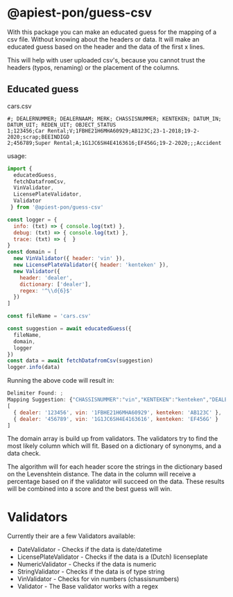 # @apiest-pon/guess-csv

With this package you can make an educated guess for the mapping of a csv file. Without knowing about the headers or data. It will make an educated guess based on the header and the data of the first x lines.

This will help with user uploaded csv's, because you cannot trust the headers (typos, renaming) or the placement of the columns.

## Educated guess
cars.csv
```csv
#; DEALERNUMMER; DEALERNAAM; MERK; CHASSISNUMMER; KENTEKEN; DATUM_IN; DATUM_UIT; REDEN_UIT; OBJECT_STATUS
1;123456;Car Rental;V;1FBHE21H6MHA60929;AB123C;23-1-2018;19-2-2020;scrap;BEEINDIGD
2;456789;Super Rental;A;1G1JC6SH4E4163616;EF456G;19-2-2020;;;Accident
```
usage:
```javascript
import {
  educatedGuess, 
  fetchDatafromCsv,
  VinValidator,
  LicensePlateValidator,
  Validator
 } from '@apiest-pon/guess-csv'

const logger = {
  info: (txt) => { console.log(txt) },
  debug: (txt) => { console.log(txt) },
  trace: (txt) => {  }
}
const domain = [
  new VinValidator({ header: 'vin' }),
  new LicensePlateValidator({ header: 'kenteken' }),
  new Validator({
    header: 'dealer',
    dictionary: ['dealer'],
    regex: '^\\d{6}$'
  })
]

const fileName = 'cars.csv'

const suggestion = await educatedGuess({
  fileName,
  domain,
  logger
})
const data = await fetchDatafromCsv(suggestion)
logger.info(data)
```
Running the above code will result in:
```javascript
Delimiter Found: ;
Mapping Suggestion: {"CHASSISNUMMER":"vin","KENTEKEN":"kenteken","DEALERNUMMER":"dealer"}
[
  { dealer: '123456', vin: '1FBHE21H6MHA60929', kenteken: 'AB123C' },
  { dealer: '456789', vin: '1G1JC6SH4E4163616', kenteken: 'EF456G' }
]
```
The domain array is build up from validators. The validators try to find the most likely column which will fit. Based on a dictionary of synonyms, and a data check.

The algorithm will for each header score the strings in the dictionary based on the Levenshtein distance. The data in the column will receive a percentage based on if the validator will succeed on the data. These results will be combined into a score and the best guess will win.

# Validators
Currently their are a few Validators available:
* DateValidator - Checks if the data is date/datetime
* LicensePlateValidator - Checks if the data is a (Dutch) licenseplate
* NumericValidator - Checks if the data is numeric
* StringValidator - Checks if the data is of type string
* VinValidator - Checks for vin numbers (chassisnumbers)
* Validator - The Base validator works with a regex
